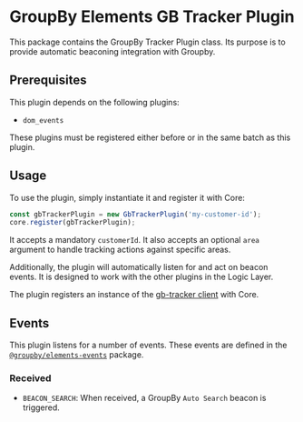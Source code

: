 # GroupBy Elements GB Tracker Plugin

This package contains the GroupBy Tracker Plugin class. Its purpose is to provide automatic beaconing integration with Groupby.

## Prerequisites

This plugin depends on the following plugins:

- `dom_events`

These plugins must be registered either before or in the same batch as
this plugin.

## Usage

To use the plugin, simply instantiate it and register it with Core:

```js
const gbTrackerPlugin = new GbTrackerPlugin('my-customer-id');
core.register(gbTrackerPlugin);
```

It accepts a mandatory `customerId`. It also accepts an optional `area`
argument to handle tracking actions against specific areas.

Additionally, the plugin will automatically listen for and act on beacon
events. It is designed to work with the other plugins in the Logic Layer.

The plugin registers an instance of the [gb-tracker client](https://www.npmjs.com/package/gb-tracker-client) with Core.

## Events

This plugin listens for a number of events.
These events are defined in the [`@groupby/elements-events`][elements-events] package.

[elements-events]: https://github.com/groupby/elements-events

### Received

* `BEACON_SEARCH`: When received, a GroupBy `Auto Search` beacon is triggered.
